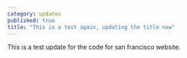 ```yaml
---
category: updates
published: true
title: "This is a test again, updating the title now"
---
```


This is a test update for the code for san francisco website.